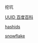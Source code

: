 挖坑

[UUID 百度百科](https://baike.baidu.com/item/UUID/5921266?fr=aladdin)

[hashids](https://hashids.org/php/)

[snowflake](https://www.snowflake.com/)